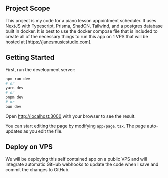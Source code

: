 ## Project Scope

This project is my code for a piano lesson appointment scheduler. It uses NextJS with Typescript, Prisma, ShadCN, Tailwind, and a postgres database built in docker. It is best to use the docker compose file that is included to create all of the necessary things to run this app on 1 VPS that will be hosted at [https://janesmusicstudio.com].

## Getting Started

First, run the development server:

```bash
npm run dev
# or
yarn dev
# or
pnpm dev
# or
bun dev
```

Open [http://localhost:3000](http://localhost:3000) with your browser to see the result.

You can start editing the page by modifying `app/page.tsx`. The page auto-updates as you edit the file.

## Deploy on VPS

We will be deploying this self contained app on a public VPS and will integrate automatic GitHub webhooks to update the code when I save and commit the changes to GitHub. 
